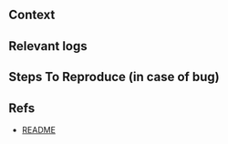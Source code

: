 ## Context
<!--
Note: WHY is it being done?

Example:
Explain here...
Closes #1

Note: WHAT was done?
- [x] added this
- [x] changed that
- [x] refactor those things
- [ ] and so on...
-->

## Relevant logs
<!--
Note: Inform logs or add screenshots/videos
-->

## Steps To Reproduce (in case of bug)
<!--
Example: steps to reproduce the behavior:
1. In this environment...
2. With this config...
3. Run '...'
4. See...
-->

## Refs
<!--
Note: List of related links and updated docs (READMEs, Notion, Google Docs, others links, etc).
-->

- [README](/DavidCardoso/utils-cli#readme)
